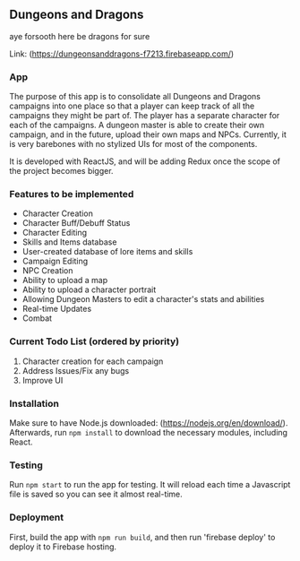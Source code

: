 ## Dungeons and Dragons ##
aye forsooth here be dragons for sure

Link: (https://dungeonsanddragons-f7213.firebaseapp.com/)

### App
The purpose of this app is to consolidate all Dungeons and Dragons campaigns into one place so that a player can keep track of all the campaigns they might be part of. The player has a separate character for each of the campaigns. A dungeon master is able to create their own campaign, and in the future, upload their own maps and NPCs. Currently, it is very barebones with no stylized UIs for most of the components.

It is developed with ReactJS, and will be adding Redux once the scope of the project becomes bigger.

### Features to be implemented
- Character Creation
- Character Buff/Debuff Status
- Character Editing
- Skills and Items database
- User-created database of lore items and skills
- Campaign Editing
- NPC Creation
- Ability to upload a map
- Ability to upload a character portrait
- Allowing Dungeon Masters to edit a character's stats and abilities
- Real-time Updates
- Combat

### Current Todo List (ordered by priority)
1. Character creation for each campaign
2. Address Issues/Fix any bugs
3. Improve UI

### Installation
Make sure to have Node.js downloaded: (https://nodejs.org/en/download/). Afterwards, run `npm install` to download the necessary modules, including React.

### Testing
Run `npm start` to run the app for testing. It will reload each time a Javascript file is saved so you can see it almost real-time.

### Deployment
First, build the app with `npm run build`, and then run 'firebase deploy' to deploy it to Firebase hosting.

